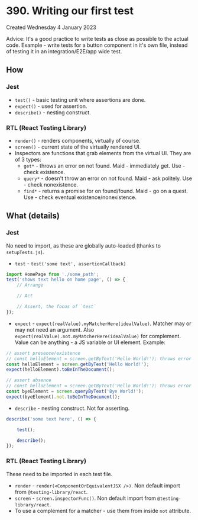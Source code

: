 # 390. Writing our first test
Created Wednesday 4 January 2023

Advice: It's a good practice to write tests as close as possible to the actual code. Example - write tests for a button component in it's own file, instead of testing it in an integration/E2E/app wide test.

## How
### Jest
- `test()` - basic testing unit where assertions are done.
- `expect()` - used for assertion.
- `describe()` - nesting construct.
 
### RTL (React Testing Library)
- `render()` - renders components, virtually of course.
- `screen()` - current state of the virtually rendered UI.
- Inspectors are functions that grab elements from the virtual UI. They are of 3 types:
	- `get*` - throws an error on not found. Maid - immediately get. Use - check existence.
	- `query*` - doesn't throw an error on not found. Maid - ask politely. Use - check nonexistence.
	- `find*` - returns a promise for on found/found. Maid - go on a quest. Use - check eventual existence/nonexistence.


## What (details)
### Jest
No need to import, as these are globally auto-loaded (thanks to `setupTests.js`).
 - `test` - `test('some text', assertionCallback)`
```jsx
import HomePage from './some_path';
test('shows text hello on home page', () => {
	// Arrange

	// Act

	// Assert, the focus of `test`
});
```
 - `expect` - `expect(realValue).myMatcherHere(idealValue)`. Matcher may or may not need an argument. Also `expect(realValue).not.myMatcherHere(idealValue)` for complement. Value can be anything - a JS variable or UI element. Example:
```jsx
// assert presence/existence
// const helloElement = screen.getByText('Hello World!'); throws error
const helloElement = screen.getByText('Hello World!');
expect(helloElement).toBeInTheDocument();

// assert absence
// const helloElement = screen.getByText('Hello World!'); throws error
const byeElement = screen.queryByText('Bye World!');
expect(byeElement).not.toBeInTheDocument();
```
- `describe` - nesting construct. Not for asserting.
```jsx
describe('some text here', () => {

	test();

	describe();
});
```

### RTL (React Testing Library)
These need to be imported in each test file.
- `render` - `render(<ComponentOrEquivalentJSX />)`. Non default import from `@testing-library/react`.
- `screen` - `screen.inspectorFunc()`. Non default import from `@testing-library/react`.
- To use a complement for a matcher - use them from inside `not` attribute.